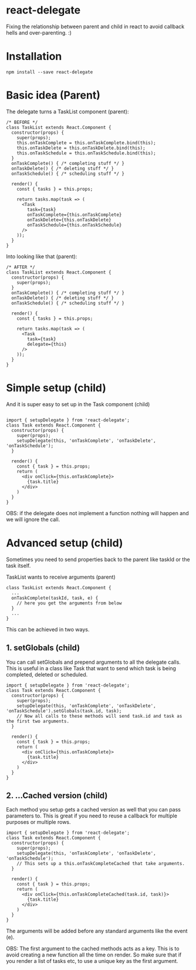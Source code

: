 # react-delegate

Fixing the relationship between parent and child in react to avoid callback hells and over-parenting. :)

# Installation
```
npm install --save react-delegate
```

# Basic idea (Parent)
The delegate turns a TaskList component (parent):
```
/* BEFORE */
class TaskList extends React.Component {
  constructor(props) {
    super(props);
    this.onTaskComplete = this.onTaskComplete.bind(this);
    this.onTaskDelete = this.onTaskDelete.bind(this);
    this.onTaskSchedule = this.onTaskSchedule.bind(this);
  }
  onTaskComplete() { /* completing stuff */ }
  onTaskDelete() { /* deleting stuff */ }
  onTaskSchedule() { /* scheduling stuff */ }

  render() {
    const { tasks } = this.props;

    return tasks.map(task => (
      <Task
        task={task}
        onTaskComplete={this.onTaskComplete}
        onTaskDelete={this.onTaskDelete}
        onTaskSchedule={this.onTaskSchedule}
      />
    ));
  }
}
```

Into looking like that (parent):
```
/* AFTER */
class TaskList extends React.Component {
  constructor(props) {
    super(props);
  }
  onTaskComplete() { /* completing stuff */ }
  onTaskDelete() { /* deleting stuff */ }
  onTaskSchedule() { /* scheduling stuff */ }

  render() {
    const { tasks } = this.props;

    return tasks.map(task => (
      <Task
        task={task}
        delegate={this}
      />
    ));
  }
}
```

# Simple setup (child)
And it is super easy to set up in the Task component (child)
```

import { setupDelegate } from 'react-delegate';
class Task extends React.Component {
  constructor(props) {
    super(props);
    setupDelegate(this, 'onTaskComplete', 'onTaskDelete', 'onTaskSchedule');
  }

  render() {
    const { task } = this.props;
    return (
      <div onClick={this.onTaskComplete}>
        {task.title}
      </div>
    )
  }
}
```

OBS: if the delegate does not implement a function nothing will happen and we will ignore the call.

# Advanced setup (child)

Sometimes you need to send properties back to the parent like taskId or the task itself.

TaskList wants to receive arguments (parent)
```
class TaskList extends React.Component {
  ...
  onTaskComplete(taskId, task, e) {
    // here you get the arguments from below
  }
  ...
}
```
This can be achieved in two ways.
## 1. setGlobals (child)
You can call setGlobals and prepend arguments to all the delegate calls.
This is useful in a class like Task that want to send which task is being completed, deleted or scheduled.
```
import { setupDelegate } from 'react-delegate';
class Task extends React.Component {
  constructor(props) {
    super(props);
    setupDelegate(this, 'onTaskComplete', 'onTaskDelete', 'onTaskSchedule').setGlobals(task.id, task);
    // Now all calls to these methods will send task.id and task as the first two arguments.
  }

  render() {
    const { task } = this.props;
    return (
      <div onClick={this.onTaskComplete}>
        {task.title}
      </div>
    )
  }
}
```

## 2. ...Cached version (child)
Each method you setup gets a cached version as well that you can pass parameters to.
This is great if you need to reuse a callback for multiple purposes or multiple rows.
```
import { setupDelegate } from 'react-delegate';
class Task extends React.Component {
  constructor(props) {
    super(props);
    setupDelegate(this, 'onTaskComplete', 'onTaskDelete', 'onTaskSchedule');
    // This sets up a this.onTaskCompleteCached that take arguments.
  }

  render() {
    const { task } = this.props;
    return (
      <div onClick={this.onTaskCompleteCached(task.id, task)}>
        {task.title}
      </div>
    )
  }
}
```
The arguments will be added before any standard arguments like the event (e).

OBS: The first argument to the cached methods acts as a key. This is to avoid creating a new function all the time on render. So make sure that if you render a list of tasks etc, to use a unique key as the first argument.
